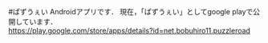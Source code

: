 #ぱずうぇい
Androidアプリです．
現在，「ぱずうぇい」としてgoogle playで公開しています．  
https://play.google.com/store/apps/details?id=net.bobuhiro11.puzzleroad
